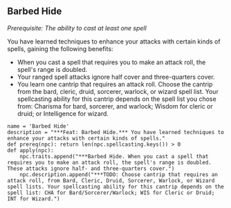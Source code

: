 ## Barbed Hide
*Prerequisite: The ability to cast at least one spell*

You have learned techniques to enhance your attacks with certain kinds of spells, gaining the following benefits:

* When you cast a spell that requires you to make an attack roll, the spell's range is doubled.
* Your ranged spell attacks ignore half cover and three-quarters cover.
* You learn one cantrip that requires an attack roll. Choose the cantrip from the bard, cleric, druid, sorcerer, warlock, or wizard spell list. Your spellcasting ability for this cantrip depends on the spell list you chose from: Charisma for bard, sorcerer, and warlock; Wisdom for cleric or druid; or Intelligence for wizard.

```
name = 'Barbed Hide'
description = "***Feat: Barbed Hide.*** You have learned techniques to enhance your attacks with certain kinds of spells."
def prereq(npc): return len(npc.spellcasting.keys()) > 0
def apply(npc):
    npc.traits.append("***Barbed Hide. When you cast a spell that requires you to make an attack roll, the spell's range is doubled. These attacks ignore half- and three-quarters cover.")
    npc.description.append("***TODO: Choose cantrip that requires an attack roll, from Bard, Cleric, Druid, Sorcerer, Warlock, or Wizard spell lists. Your spellcasting ability for this cantrip depends on the spell list: CHA for Bard/Sorcerer/Warlock; WIS for Cleric or Druid; INT for Wizard.")
```
